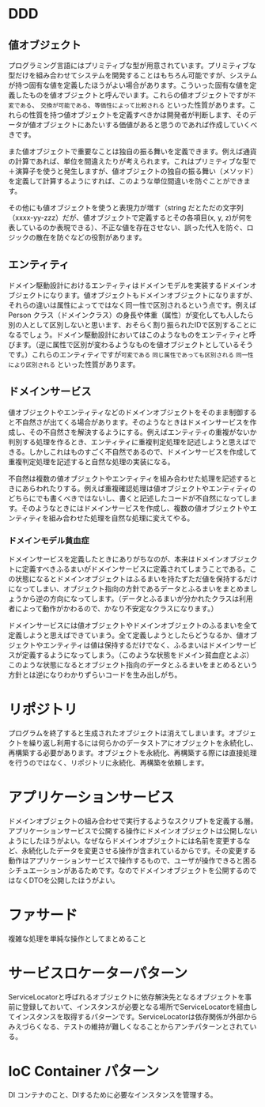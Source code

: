 # DDD

## 値オブジェクト

プログラミング言語にはプリミティブな型が用意されています。プリミティブな型だけを組み合わせてシステムを開発することはもちろん可能ですが、システムが持つ固有な値を定義したほうがよい場合があります。こういった固有な値を定義したものを値オブジェクトと呼んでいます。これらの値オブジェクトですが`不変である`、 `交換が可能である`、`等価性によって比較される` といった性質があります。これらの性質を持つ値オブジェクトを定義すべきかは開発者が判断します、そのデータが値オブジェクトにあたいする価値があると思うのであれば作成していくべきです。

また値オブジェクトで重要なことは独自の振る舞いを定義できます。例えば通貨の計算であれば、単位を間違えたりが考えられます。これはプリミティブな型で＋演算子を使うと発生しますが、値オブジェクトの独自の振る舞い（メソッド）を定義して計算するようにすれば、このような単位間違いを防ぐことができます。


その他にも値オブジェクトを使うと表現力が増す（string だとただの文字列（xxxx-yy-zzz）だが、値オブジェクトで定義するとその各項目(x, y, z)が何を表しているのか表現できる）、不正な値を存在させない、誤った代入を防ぐ、ロジックの散在を防ぐなどの役割があります。

## エンティティ

ドメイン駆動設計におけるエンティティはドメインモデルを実装するドメインオブジェクトになります。値オブジェクトもドメインオブジェクトになりますが、それらの違いは属性によってではなく同一性で区別されるという点です。例えば Person クラス（ドメインクラス）の身長や体重（属性）が変化しても人したら別の人として区別しないと思います、おそらく割り振られたIDで区別することになるでしょう。ドメイン駆動設計においてはこのようなものをエンティティと呼びます。（逆に属性で区別が変わるようなものを値オブジェクトとしているそうです。）これらのエンティティですが`可変である` `同じ属性であっても区別される` `同一性により区別される` といった性質があります。

## ドメインサービス

値オブジェクトやエンティティなどのドメインオブジェクトをそのまま制御すると不自然さが出てくる場合があります。そのようなときはドメインサービスを作成し、その不自然さを解決するようにする。例えばエンティティの重複がないか判別する処理を作るとき、エンティティに重複判定処理を記述しようと思えばできる。しかしこれはものすごく不自然であるので、ドメインサービスを作成して重複判定処理を記述すると自然な処理の実装になる。

不自然は複数の値オブジェクトやエンティティを組み合わせた処理を記述するときにあらわれたりする。例えば重複確認処理は値オブジェクトやエンティティのどちらにでも書くべきではないし、書くと記述したコードが不自然になってします。そのようなときにはドメインサービスを作成し、複数の値オブジェクトやエンティティを組み合わせた処理を自然な処理に変えてやる。

### ドメインモデル貧血症

ドメインサービスを定義したときにありがちなのが、本来はドメインオブジェクトに定義すべきふるまいがドメインサービスに定義されてしまうことである。この状態になるとドメインオブジェクトはふるまいを持たずただ値を保持するだけになってしまい、オブジェクト指向の方針であるデータとふるまいをまとめましょうから逆の方向になってします。（データとふるまいが分かれたクラスは利用者によって動作がかわるので、かなり不安定なクラスになります。）



ドメインサービスには値オブジェクトやドメインオブジェクトのふるまいを全て定義しようと思えばできていまう。全て定義しようとしたらどうなるか、値オブジェクトやエンティティは値は保持するだけでなく、ふるまいはドメインサービスが定義するようになってしまう。（このような状態をドメイン貧血症とよぶ）このような状態になるとオブジェクト指向のデータとふるまいをまとめるという方針とは逆になりわかりずらいコードを生み出しがち。

# リポジトリ

プログラムを終了すると生成されたオブジェクトは消えてしまいます。オブジェクトを繰り返し利用するには何らかのデータストアにオブジェクトを永続化し、再構築する必要があります。オブジェクトを永続化、再構築する際には直接処理を行うのではなく、リポジトリに永続化、再構築を依頼します。

# アプリケーションサービス

ドメインオブジェクトの組み合わせで実行するようなスクリプトを定義する層。アプリケーションサービスで公開する操作にドメインオブジェクトは公開しないようにしたほうがよい。なぜならドメインオブジェクトには名前を変更するなど、永続化したデータを変更させる操作が含まれているからです。その変更する動作はアプリケーションサービスで操作するもので、ユーザが操作できると困るシチュエーションがあるためです。なのでドメインオブジェクトを公開するのではなくDTOを公開したほうがよい。


# ファサード

複雑な処理を単純な操作としてまとめること

# サービスロケーターパターン

ServiceLocatorと呼ばれるオブジェクトに依存解決先となるオブジェクトを事前に登録しておいて、インスタンスが必要となる場所でServiceLocatorを経由してインスタンスを取得するパターンです。ServiceLocatorは依存関係が外部からみえづらくなる、テストの維持が難しくなることからアンチパターンとされている。


# IoC Container パターン

DI コンテナのこと、DIするために必要なインスタンスを管理する。






